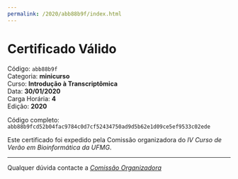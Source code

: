 ```yaml
---
permalink: /2020/abb88b9f/index.html
---
```


# Certificado Válido

Código: `abb88b9f`<br>
Categoria: **minicurso**<br>
Curso: **Introdução à Transcriptômica**<br>
Data: **30/01/2020**<br>
Carga Horária: **4**<br>
Edição: **2020**<br>


Código completo: `abb88b9fcd52b04fac9784c0d7cf52434750ad9d5b62e1d09ce5ef9533c02ede`


Este certificado foi expedido pela Comissão organizadora do *IV Curso de Verão em Bioinformática da UFMG*.

----

Qualquer dúvida contacte a [_Comissão Organizadora_](<mailto:cursobioinfoufmg@gmail.com$subject=[Certificados]>)

